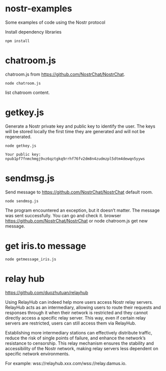 # nostr-examples
Some examples of code using the Nostr protocol

Install dependency libraries
```
npm install
```

# chatroom.js
chatroom.js from https://github.com/NostrChat/NostrChat.
```
node chatroom.js
```

list chatroom content.

# getkey.js
Generate a Nostr private key and public key to identify the user. The keys will be stored locally the first time they are generated and will not be regenerated.
```
node getkey.js
``` 

```
Your public key: npub1pf7fnmchmgj9vz6qztgkq9rrhf76fv2dm8n4zudmzpl5dtm4dewqn5yyws
```

# sendmsg.js
Send message to https://github.com/NostrChat/NostrChat default room.
```
node sendmsg.js
```

The program encountered an exception, but it doesn’t matter. The message was sent successfully. You can go and check it.
browser https://github.com/NostrChat/NostrChat or node chatroom.js get new message.

# get iris.to message 
```
node getmessage_iris.js
```

# relay hub
https://github.com/duozhutuan/relayhub

Using RelayHub can indeed help more users access Nostr relay servers. RelayHub acts as an intermediary, allowing users to route their requests and responses through it when their network is restricted and they cannot directly access a specific relay server. This way, even if certain relay servers are restricted, users can still access them via RelayHub.

Establishing more intermediary stations can effectively distribute traffic, reduce the risk of single points of failure, and enhance the network’s resistance to censorship. This relay mechanism ensures the stability and accessibility of the Nostr network, making relay servers less dependent on specific network environments.

For example: wss://relayhub.xxx.com/wss://relay.damus.io.


